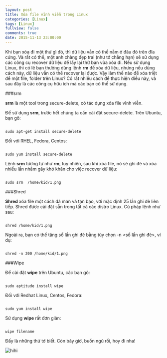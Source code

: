 ```yaml
---
layout: post
title: Xóa file vĩnh viễn trong Linux
categories: [Linux]
tags: [Linux]
fullview: false
comments: true
date: 2015-11-13 23:00:00
---
```


Khi bạn xóa đi một thứ gì đó, thì dữ liệu vẫn có thể nằm ở đâu đó trên đĩa cứng. Và rất có thể, một anh chàng đẹp trai (như tớ chẳng hạn) sẽ sử dụng các công cụ recover dữ liệu để lấy lại thứ bạn vừa xóa đi. Nếu sử dụng Linux, thì có lẽ bạn thường dùng lệnh **rm** để xóa dữ liệu, nhưng nếu dùng cách này, dữ liệu vẫn có thể recover lại được. Vậy làm thế nào để xóa triệt để một file, folder trên Linux? Có rất nhiều cách để thực hiện điều này, và sau đây là các công cụ hữu ích mà các bạn có thể sử dụng.

###srm

**srm** là một tool trong secure-delete, có tác dụng xóa file vĩnh viễn.

Để sử dụng **srm**, trước hết chúng ta cần cài đặt secure-delete. Trên Ubuntu, bạn gõ:

```

sudo apt-get install secure-delete

```

Đối với RHEL, Fedora, Centos:

```

sudo yum install secure-delete

```

Lệnh **srm** tương tự như **rm**, tuy nhiên, sau khi xóa file, nó sẽ ghi đè và xóa nhiều lần nhằm gây khó khăn cho việc recover dữ liệu:

```

sudo srm  /home/kid/1.png

```

###Shred

**Shred** xóa file một cách dã man và tạn bạo, với mặc định 25 lần ghi đè liên tiếp. Shred được cài đặt sẵn trong tất cả các distro Linux. Cú pháp lệnh như sau:

```

shred /home/kid/1.png

```

Ngoài ra, bạn có thể tăng số lần ghi đè bằng tùy chọn -n <số lần ghi đè>, ví dụ:

```

shred -n 200 /home/kid/1.png

```

###Wipe

Để cài đặt **wipe** trên Ubuntu, các bạn gõ:

```

sudo aptitude install wipe

```

Đối với Redhat Linux, Centos, Fedora:

```

sudo yum install wipe

```

Sử dụng **wipe** rất đơn giản:

```

wipe filename

```

Đấy là những thứ tớ biết. Còn bây giờ, buồn ngủ rồi, hoy đi nha!

![hihi](https://cloud.githubusercontent.com/assets/5568988/11151870/042bcc94-8a62-11e5-86df-7a62364a3f71.PNG)
